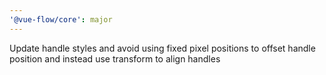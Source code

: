 ```yaml
---
'@vue-flow/core': major
---
```


Update handle styles and avoid using fixed pixel positions to offset handle position and instead use transform to align handles
